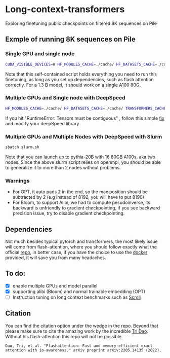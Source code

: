 # Long-context-transformers
Exploring finetuning public checkpoints on filtered 8K sequences on Pile

## Exmple of running 8K sequences on Pile

### Single GPU and single node
```bash
CUDA_VISIBLE_DEVICES=0 HF_MODULES_CACHE=./cache/ HF_DATASETS_CACHE=./cache/ TRANSFORMERS_CACHE=./cache/ python finetune.py --per_device_train_batch_size 1 --per_device_eval_batch_size 1 --output_dir pythia-1.4b --gradient_accumulation_steps 8 --fp16 --evaluation_strategy "epoch" --max_steps 100000 --model_name_or_path EleutherAI/pythia-1.4b
```
Note that this self-contained script holds everything you need to run this finetuning, as long as you set up dependencies, such as flash attention correctly. For a 1.3 B model, it should work on a single A100 80G.

### Multiple GPUs and Single node with DeepSpeed
```bash
HF_MODULES_CACHE=./cache/ HF_DATASETS_CACHE=./cache/ TRANSFORMERS_CACHE=./cache/ deepspeed --num_gpus=8 finetune.py --per_device_train_batch_size 1 --per_device_eval_batch_size 1 --output_dir pythia-6.9b --gradient_accumulation_steps 8 --fp16 --evaluation_strategy "epoch" --max_steps 100000 --deepspeed ds_config.json --model_name_or_path EleutherAI/pythia-6.9b
```
If you hit "RuntimeError: Tensors must be contiguous" , follow this simple [fix](https://github.com/amyeroberts/transformers/commit/4ea536b45a3fd20ff808a0c236899a66e24bf7fe) and modify your deepSpeed library

### Multiple GPUs and Multiple Nodes with DeepSpeed with Slurm
```bash
sbatch slurm.sh
```
Note that you can launch up to pythia-20B with 16 80GB A100s, aka two nodes. Since the above slurm script relies on openmpi, you should be able to generalize it to more than 2 nodes without problems.

### Warnings
* For OPT, it auto pads 2 in the end, so the max position should be subtracted by 2 (e.g instead of 8192, you will have to put 8190)
* For Bloom, to support Alibi, we had to compute pesudoinverse, its backward is unfriendly to gradient checkpointing, if you see backward precision issue, try to disable gradient checkpointing.

## Dependencies
Not much besides typical pytorch and transformers, the most likely issue will come from flash-attention, where you should follow exactly what the official [repo](https://github.com/HazyResearch/flash-attention.git), in better case, if you have the choice to use the [docker](https://github.com/HazyResearch/flash-attention/blob/main/training/Dockerfile) provided, it will save you from many headaches.

## To do:
- [x] enable multiple GPUs and model parallel
- [x] supporting alibi (Bloom) and normal trainable embedding (OPT)
- [ ] Instruction tuning on long context benchmarks such as [Scroll](https://www.scrolls-benchmark.com/)

## Citation
You can find the citation option under the wedge in the repo. Beyond that please make sure to cite the amazing work by the incredible [Tri Dao](https://tridao.me/). Without his flash-attention this repo will not be possible.
```
Dao, Tri, et al. "Flashattention: Fast and memory-efficient exact attention with io-awareness." arXiv preprint arXiv:2205.14135 (2022).
```
